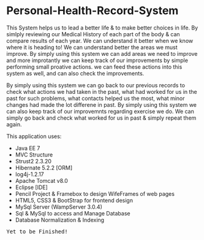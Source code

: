 # Personal-Health-Record-System

This System helps us to lead a better life & to make better choices in life.
By simlply reviewing our Medical History of each part of the body & can compare results of each year. We can understand it better when we know where it is heading to! 
We can understand better the areas we must improve. By simply using this system we can add areas we need to improve and more improtantly we can keep track of our improvements by simple performing small proative actions.
we can feed these actions into this system as well, and can also check the improvements.

By simply using this system we can go back to our previous records to check what actions we had taken in the past, what had worked for us in the past for such problems, what contacts helped us the most, what minor changes had made the lot differene in past.
By simply using this system we can also keep track of our improvemnts regarding exercise we do. We can simply go back and check what worked for us in past & simply repeat them again. 

This application uses:
* Java EE 7
* MVC Structure
* Strust2 2.3.20
* Hibernate 5.2.2 [ORM]
* log4j-1.2.17
* Apache Tomcat v8.0
* Eclipse [IDE]
* Pencil Project & Framebox to design WifeFrames of web pages
* HTML5, CSS3 & BootStrap for frontend design
* MySql Server (WampServer 3.0.4)
* Sql & MySql to access and Manage Database
* Database Normalization & Indexing

<tt>Yet to be Finished!</tt>
